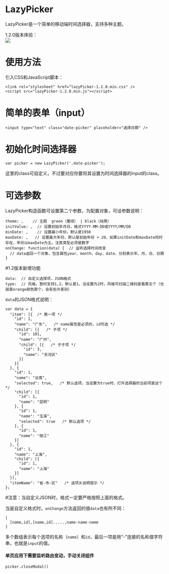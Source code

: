 # LazyPicker
LazyPicker是一个简单的移动端时间选择器，支持多种主题。

1.2.0版本体验：  
![](http://7s1r1c.com1.z0.glb.clouddn.com/t_1480918428.png)

# 使用方法
引入CSS和JavaScript脚本：
```
<link rel="stylesheet" href="lazyPicker-1.2.0.min.css" />
<script src="lazyPicker-1.2.0.min.js"></script>
```

# 简单的表单（input）
```
<input type="text" class="date-picker" placeholder="选择日期" />
```

# 初始化时间选择器
```
var picker = new LazyPicker('.date-picker');
```
这里的class可自定义，不过要对应你要将其设置为时间选择器的input的class。

# 可选参数
LazyPicker构造函数可设置第二个参数，为配置对象，可设参数说明：
```
theme: ,    // 主题  green（墨绿） | black（纯黑）
initValue: ,  // 设置初始年月日，格式YYYY-MM-DD或YYYY/MM/DD
minDate: ,    // 设置最小年份，默认是1950
maxDate: ,   // 设置最大年份，默认是初始年份 + 20，如果initDate和maxDate同时存在，年份以maxDate为主。注意类型必须是数字
onChange: function(data) {  // 监听选择时间改变
  // data返回一个对象，包含属性year、month、day、date，分别表示年、月、日、日期
}
```

#1.2版本新增功能
```
data:  // 自定义选择项，JSON格式
type:  // 风格，暂时支持1,2，默认是1，当设置为2时，风格可扫描二维码查看第五个（也就是orange颜色那个，会有些许差别）
```

`data`的JSON格式说明：
```
var data = {   
  "item": [{  /* 第一项 */  
    "id": 1,   
    "name": "广东",   /* name属性是必须的，id可选 */
    "child": [{   /* 子项 */
      "id": 101,   
      "name": "广州",   
      "child": [{   /* 子子项 */
        "id": 3,   
        "name": "天河区"   
      }]   
    }]   
  }, {   
    "id": 1,   
    "name": "云南",   
    "selected": true,   /* 默认选项，当设置为true时，打开选择器的当前项是这个 */
    "child": [{   
      "id": 1,   
      "name": "昆明"   
    }, {   
      "id": 1,   
      "name": "玉溪",   
      "selected": true   /* 默认选项 */
    }, {   
      "id": 1,   
      "name": "丽江"   
    }]   
  }, {   
    "id": 1,   
    "name": "上海",   
    "child": [{   
      "id": 1,   
      "name": "上海"   
    }]   
  }],   
  "itemName": "省-市-区"   /* 选项头说明提示 */
};
```
#注意：当自定义JSON时，格式一定要严格按照上面的格式。

当是自定义格式时，`onChange`方法返回的值`data`也有所不同：
```
[
  [name,id],[name,id].....,name-name-name
]
```
多个数组表示每个选项的名称（`name`）和`id`，最后一项是用“-”连接的名称值字符串，也就是`input`的值。

#### 单页应用下需要监听路由变动，手动关闭组件
```
picker.closeModal()
```
